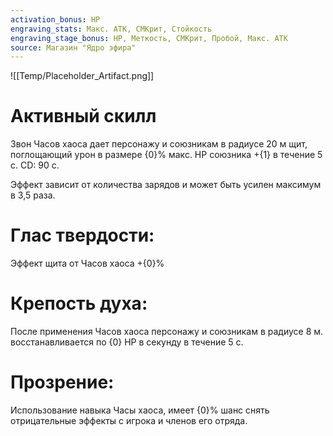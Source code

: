 ```yaml
---
activation_bonus: HP
engraving_stats: Макс. АТК, СМКрит, Стойкость
engraving_stage_bonus: HP, Меткость, СМКрит, Пробой, Макс. АТК
source: Магазин "Ядро эфира"
---
```

![[Temp/Placeholder_Artifact.png]]
# Активный скилл
Звон Часов хаоса дает персонажу и союзникам в радиусе 20 м щит, поглощающий урон в размере {0}% макс. HP союзника +{1} в течение 5 с. CD: 90 с.

Эффект зависит от количества зарядов и может быть усилен максимум в 3,5 раза.

# Глас твердости: 
Эффект щита от Часов хаоса +{0}%
# Крепость духа: 
После применения Часов хаоса персонажу и союзникам в радиусе 8 м. восстанавливается по {0} HP в секунду в течение 5 с.
# Прозрение: 
Использование навыка Часы хаоса, имеет {0}% шанс снять отрицательные эффекты с игрока и членов его отряда.
